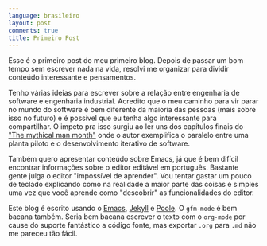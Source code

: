 ```yaml
---
language: brasileiro
layout: post
comments: true
title: Primeiro Post
---
```


<p hidden> <span class="underline">excerpt-separator</span> </p>

Esse é o primeiro post do meu primeiro blog. Depois de passar um bom tempo sem
escrever nada na vida, resolvi me organizar para dividir conteúdo interessante e
pensamentos.

Tenho várias ideias para escrever sobre a relação entre engenharia de software e
engenharia industrial. Acredito que o meu caminho para vir parar no mundo do
software é bem diferente da maioria das pessoas (mais sobre isso no futuro) e é
possível que eu tenha algo interessante para compartilhar. O impeto pra isso
surgiu ao ler uns dos capítulos finais do ["The mythical man month"](http://www.amazon.com/The-Mythical-Man-Month-Engineering-Anniversary/dp/0201835959) onde o autor
exemplifica o paralelo entre uma planta piloto e o desenvolvimento iterativo de
software.

Também quero apresentar conteúdo sobre Emacs, já que é bem difícil encontrar
informações sobre o editor editável em português. Bastante gente julga o editor
"impossível de aprender". Vou tentar gastar um pouco de teclado explicando como
na realidade a maior parte das coisas é simples uma vez que você aprende como
"descobrir" as funcionalidades do editor.

Este blog é escrito usando o [Emacs](http://www.gnu.org/software/emacs/), [Jekyll](http://jekyllrb.com/) e [Poole](https://github.com/poole/poole). O `gfm-mode` é bem bacana
também. Seria bem bacana escrever o texto com o `org-mode` por cause do suporte
<span class="underline">fantástico</span> a código fonte, mas exportar `.org` para `.md` não me pareceu tão
fácil.
